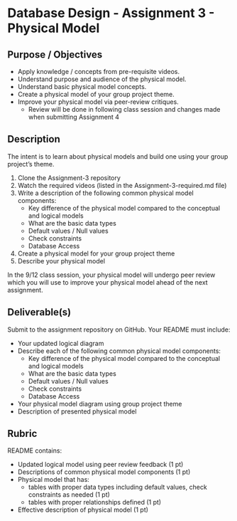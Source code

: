 # Database Design - Assignment 3 - Physical Model

## Purpose / Objectives

- Apply knowledge / concepts from pre-requisite videos.
- Understand purpose and audience of the physical model.
- Understand basic physical model concepts.
- Create a physical model of your group project theme.
- Improve your physical model via peer-review critiques.
	- Review will be done in following class session and changes made when submitting Assignment 4

## Description

The intent is to learn about physical models and build one using your group project’s theme.

1. Clone the Assignment-3 repository
2. Watch the required videos (listed in the Assignment-3-required.md file)
3. Write a description of the following common physical model components:
	- Key difference of the physical model compared to the conceptual and logical models
	- What are the basic data types
	- Default values / Null values
	- Check constraints
	- Database Access
4. Create a physical model for your group project theme
5. Describe your physical model

In the 9/12 class session, your physical model will undergo peer review which you will use to improve your physical model ahead of the next assignment.

## Deliverable(s)

Submit to the assignment repository on GitHub.  Your README must include:

- Your updated logical diagram
- Describe each of the following common physical model components:
	- Key difference of the physical model compared to the conceptual and logical models
	- What are the basic data types
	- Default values / Null values
	- Check constraints
	- Database Access
- Your physical model diagram using group project theme
- Description of presented physical model

## Rubric

README contains:
- Updated logical model using peer review feedback (1 pt)
- Descriptions of common physical model components (1 pt)
- Physical model that has:
    - tables with proper data types including default values, check constraints as needed (1 pt)
    - tables with proper relationships defined (1 pt)
- Effective description of physical model (1 pt)
